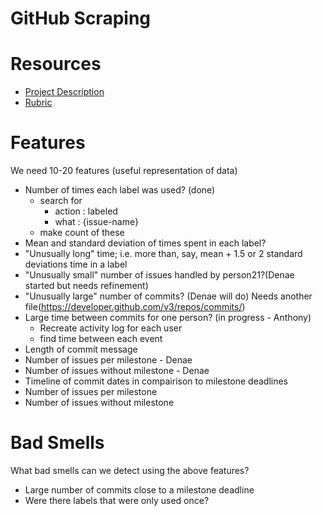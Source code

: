 GitHub Scraping
===

# Resources
* [Project Description](http://www4.ncsu.edu/~tjmenzie/cs510/posts/project2.html)
* [Rubric](http://www4.ncsu.edu/~tjmenzie/cs510/posts/rubric6.html)

# Features
We need 10-20 features (useful representation of data)
* Number of times each label was used? (done)
	* search for
		* action : labeled
		* what : {issue-name}
	* make count of these
* Mean and standard deviation of times spent in each label?
* "Unusually long" time; i.e. more than, say, mean + 1.5 or 2 standard deviations time in a label
* "Unusually small" number of issues handled by person21?(Denae started but needs refinement)
* "Unusually large" number of commits? (Denae will do) Needs another file(https://developer.github.com/v3/repos/commits/)
* Large time between commits for one person? (in progress - Anthony)
	* Recreate activity log for each user
	* find time between each event
* Length of commit message
* Number of issues per milestone - Denae
* Number of issues without milestone - Denae
* Timeline of commit dates in compairison to milestone deadlines
* Number of issues per milestone
* Number of issues without milestone

# Bad Smells
What bad smells can we detect using the above features?
* Large number of commits close to a milestone deadline
* Were there labels that were only used once?
